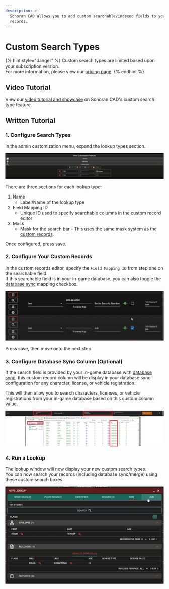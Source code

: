 ```yaml
---
description: >-
  Sonoran CAD allows you to add custom searchable/indexed fields to your custom
  records.
---
```


# Custom Search Types

{% hint style="danger" %}
Custom search types are limited based upon your subscription version.  
For more information, please view our [pricing page](../../pricing/faq/).
{% endhint %}

## Video Tutorial

View our [video tutorial and showcase](https://youtu.be/KecmGjMmNiQ) on Sonoran CAD's custom search type feature.

## Written Tutorial

### 1. Configure Search Types

In the admin customization menu, expand the lookup types section.

![Sonoran CAD - Custom Lookup Types](../../.gitbook/assets/image%20%28124%29.png)

There are three sections for each lookup type:

1. Name
   * Label/Name of the lookup type
2. Field Mapping ID
   * Unique ID used to specify searchable columns in the custom record editor
3. Mask
   * Mask for the search bar - This uses the same mask system as the [custom records](creating-custom-record-and-report-types.md).

Once configured, press save.

### 2. Configure Your Custom Records

In the custom records editor, specify the `Field Mapping ID` from step one on the searchable field.  
If this searchable field is in your in-game database, you can also toggle the [database sync](../../integration-plugins/database-sync-and-merge/) mapping checkbox.

![Sonoran CAD - Custom Records Field Mapping ID](../../.gitbook/assets/image%20%28122%29.png)

Press save, then move onto the next step.

### 3. Configure Database Sync Column \(Optional\)

If the search field is provided by your in-game database with [database sync](../../integration-plugins/database-sync-and-merge/), this custom record column will be display in your database sync configuration for any character, license, or vehicle registration.

This will then allow you to search characters, licenses, or vehicle registrations from your in-game database based on this custom column value.

![Sonoran CAD - Database Sync and Custom Searches](../../.gitbook/assets/image%20%28125%29.png)

### 4. Run a Lookup

The lookup window will now display your new custom search types.  
You can now search your records \(including database sync/merge\) using these custom search boxes.

![Sonoran CAD - Custom Search Fields](../../.gitbook/assets/image%20%28123%29.png)

